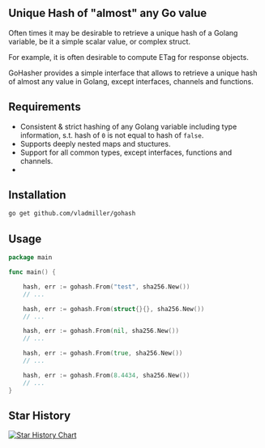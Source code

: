 ## Unique Hash of "almost" any Go value


Often times it may be desirable to retrieve a unique hash of a Golang variable, be it a simple scalar value,
or complex struct.

For example, it is often desirable to compute ETag for response objects.

GoHasher provides a simple interface that allows to retrieve a unique hash of almost any value in Golang, except
interfaces, channels and functions.

## Requirements

* Consistent & strict hashing of any Golang variable including type information, s.t. hash of `0` is not equal to hash of `false`. 
* Supports deeply nested maps and stuctures.
* Support for all common types, except interfaces, functions and channels.
* 

## Installation

```bash
go get github.com/vladmiller/gohash
```

## Usage

```go
package main

func main() {

    hash, err := gohash.From("test", sha256.New())
    // ...

    hash, err := gohash.From(struct{}{}, sha256.New())
    // ...

    hash, err := gohash.From(nil, sha256.New())
    // ...

    hash, err := gohash.From(true, sha256.New())
    // ...

    hash, err := gohash.From(8.4434, sha256.New())
    // ...
}

```


## Star History

[![Star History Chart](https://api.star-history.com/svg?repos=vladmiller/gohasher&type=Date)](https://www.star-history.com/#vladmiller/gohasher&Date)